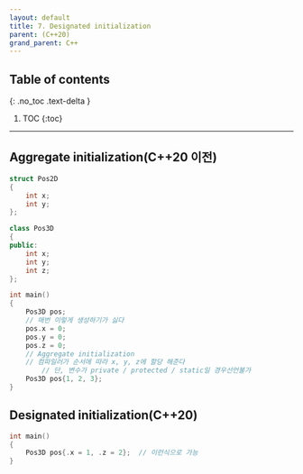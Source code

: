 ```yaml
---
layout: default
title: 7. Designated initialization
parent: (C++20)
grand_parent: C++
---
```


## Table of contents
{: .no_toc .text-delta }

1. TOC
{:toc}

---

## Aggregate initialization(C++20 이전)

```cpp
struct Pos2D
{
    int x;
    int y;
};

class Pos3D
{
public:
    int x;
    int y;
    int z;
};

int main()
{
    Pos3D pos;
    // 매번 이렇게 생성하기가 싫다
    pos.x = 0;
    pos.y = 0;
    pos.z = 0;
    // Aggregate initialization
    // 컴파일러가 순서에 따라 x, y, z에 할당 해준다
        // 단, 변수가 private / protected / static일 경우선언불가
    Pos3D pos{1, 2, 3};
}
```

## Designated initialization(C++20)

```cpp
int main()
{
    Pos3D pos{.x = 1, .z = 2};  // 이런식으로 가능
}
```